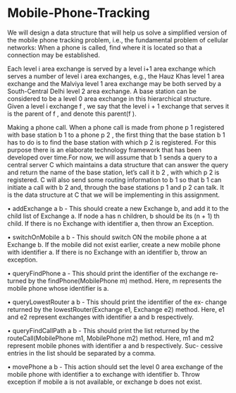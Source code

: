 # Mobile-Phone-Tracking

We will design a data structure that will help
us solve a simplified version of the mobile phone tracking problem, i.e., the
fundamental problem of cellular networks: When a phone is called, find where
it is located so that a connection may be established.

Each level i area exchange is served by a
level i+1 area exchange which serves a number of level i area exchanges, e.g.,
the Hauz Khas level 1 area exchange and the Malviya level 1 area exchange
may be both served by a South-Central Delhi level 2 area exchange. A base
station can be considered to be a level 0 area exchange in this hierarchical
structure. Given a level i exchange f , we say that the level i + 1 exchange
that serves it is the parent of f , and denote this parent(f ).

Making a phone call. When a phone call is made from phone p 1 registered
with base station b 1 to a phone p 2 , the first thing that the base station b 1
has to do is to find the base station with which p 2 is registered. For this
purpose there is an elaborate technology framework that has been developed
over time.For now, we will assume that b 1 sends a query to a central server C which maintains a data
structure that can answer the query and return the name of the base station,
let’s call it b 2 , with which p 2 is registered. C will also send some routing
information to b 1 so that b 1 can initiate a call with b 2 and, through the base
stations p 1 and p 2 can talk. It is the data structure at C that we will be
implementing in this assignment.

• addExchange a b - This should create a new Exchange b, and add it to
the child list of Exchange a. If node a has n children, b should be its
(n + 1) th child. If there is no Exchange with identifier a, then throw an
Exception.

• switchOnMobile a b - This should switch ON the mobile phone a at
Exchange b. If the mobile did not exist earlier, create a new mobile
phone with identifier a. If there is no Exchange with an identifier b,
throw an exception.

• queryFindPhone a - This should print the identifier of the exchange re-
turned by the findPhone(MobilePhone m) method. Here, m represents
the mobile phone whose identifier is a.

• queryLowestRouter a b - This should print the identifier of the ex-
change returned by the lowestRouter(Exchange e1, Exchange e2) method.
Here, e1 and e2 represent exchanges with identifier a and b respectively.

• queryFindCallPath a b - This should print the list returned by the
routeCall(MobilePhone m1, MobilePhone m2) method. Here, m1 and
m2 represent mobile phones with identifier a and b respectively. Suc-
cessive entries in the list should be separated by a comma.

• movePhone a b - This action should set the level 0 area exchange of the
mobile phone with identifier a to exchange with identifier b. Throw
exception if mobile a is not available, or exchange b does not exist.
